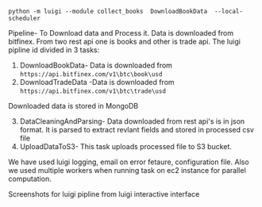 `python -m luigi --module collect_books  DownloadBookData  --local-scheduler`




Pipeline- To Download data and Process it. Data is downloaded from bitfinex. From two rest api one is books and other is trade api.
The luigi pipline id divided in 3 tasks:
1. DownloadBookData- Data is downloaded from `https://api.bitfinex.com/v1\btc\book\usd`
2. DownloadTradeData -Data is downloaded from `https://api.bitfinex.com/v1\btc\trade\usd` 

Downloaded data is stored in MongoDB

3. DataCleaningAndParsing- Data downloaded from rest api's is in json format. It is parsed to extract revlant fields and stored in processed csv file
4. UploadDataToS3- This task uploads processed file to S3 bucket.


We have used luigi logging, email on error fetaure, configuration file. Also we used multiple workers when running task on ec2 instance for parallel computation.

Screenshots for luigi pipline from luigi interactive interface


